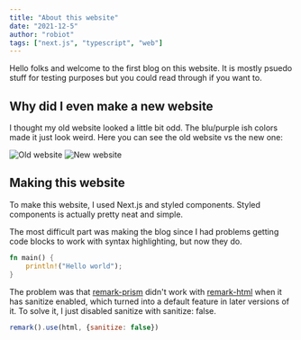 ```yaml
---
title: "About this website"
date: "2021-12-5"
author: "robiot"
tags: ["next.js", "typescript", "web"]
---
```


Hello folks and welcome to the first blog on this website. It is mostly psuedo stuff for testing purposes but you could read through if you want to.

## Why did I even make a new website
I thought my old website looked a little bit odd. The blu/purple ish colors made it just look weird. Here you can see the old website vs the new one:

![Old website](/img/blog/about-this-website/old-website.png) ![New website](/img/blog/about-this-website/new-web.png)

## Making this website
To make this website, I used Next.js and styled components.
Styled components is actually pretty neat and simple.

The most difficult part was making the blog since I had problems getting code blocks to work with syntax highlighting, but now they do.
```rust
fn main() {
    println!("Hello world");
}
```
The problem was that [remark-prism](https://www.npmjs.com/package/remark-prism) didn't work with [remark-html](https://www.npmjs.com/package/remark-html) when it has
sanitize enabled, which turned into a default feature in later versions of it. To solve it, I just disabled sanitize with sanitize: false.
```js
remark().use(html, {sanitize: false})
```
